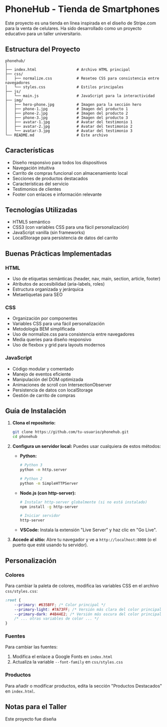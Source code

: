 # PhoneHub - Tienda de Smartphones

Este proyecto es una tienda en línea inspirada en el diseño de Stripe.com para la venta de celulares. Ha sido desarrollado como un proyecto educativo para un taller universitario.

## Estructura del Proyecto

```
phonehub/
│
├── index.html                  # Archivo HTML principal
├── css/
│   ├── normalize.css           # Reseteo CSS para consistencia entre navegadores
│   └── styles.css              # Estilos principales
├── js/
│   └── main.js                 # JavaScript para la interactividad
├── img/
│   ├── hero-phone.jpg          # Imagen para la sección hero
│   ├── phone-1.jpg             # Imagen del producto 1
│   ├── phone-2.jpg             # Imagen del producto 2
│   ├── phone-3.jpg             # Imagen del producto 3
│   ├── avatar-1.jpg            # Avatar del testimonio 1
│   ├── avatar-2.jpg            # Avatar del testimonio 2
│   └── avatar-3.jpg            # Avatar del testimonio 3
└── README.md                   # Este archivo
```

## Características

- Diseño responsivo para todos los dispositivos
- Navegación intuitiva
- Carrito de compras funcional con almacenamiento local
- Secciones de productos destacados
- Características del servicio
- Testimonios de clientes
- Footer con enlaces e información relevante

## Tecnologías Utilizadas

- HTML5 semántico
- CSS3 (con variables CSS para una fácil personalización)
- JavaScript vanilla (sin frameworks)
- LocalStorage para persistencia de datos del carrito

## Buenas Prácticas Implementadas

### HTML
- Uso de etiquetas semánticas (header, nav, main, section, article, footer)
- Atributos de accesibilidad (aria-labels, roles)
- Estructura organizada y jerárquica
- Metaetiquetas para SEO

### CSS
- Organización por componentes
- Variables CSS para una fácil personalización
- Metodología BEM simplificada
- Uso de normalize.css para consistencia entre navegadores
- Media queries para diseño responsivo
- Uso de flexbox y grid para layouts modernos

### JavaScript
- Código modular y comentado
- Manejo de eventos eficiente
- Manipulación del DOM optimizada
- Animaciones de scroll con IntersectionObserver
- Persistencia de datos con localStorage
- Gestión de carrito de compras

## Guía de Instalación

1. **Clona el repositorio:**
   ```bash
   git clone https://github.com/tu-usuario/phonehub.git
   cd phonehub
   ```

2. **Configura un servidor local:**
   Puedes usar cualquiera de estos métodos:

   - **Python:**
     ```bash
     # Python 3
     python -m http.server
     
     # Python 2
     python -m SimpleHTTPServer
     ```

   - **Node.js (con http-server):**
     ```bash
     # Instalar http-server globalmente (si no está instalado)
     npm install -g http-server
     
     # Iniciar servidor
     http-server
     ```

   - **VSCode:** Instala la extensión "Live Server" y haz clic en "Go Live".

3. **Accede al sitio:**
   Abre tu navegador y ve a `http://localhost:8000` (o el puerto que esté usando tu servidor).

## Personalización

### Colores
Para cambiar la paleta de colores, modifica las variables CSS en el archivo `css/styles.css`:

```css
:root {
    --primary: #635BFF; /* Color principal */
    --primary-light: #7A73FF; /* Versión más clara del color principal */
    --primary-dark: #4B44E2; /* Versión más oscura del color principal */
    /* ... otras variables de color ... */
}
```

### Fuentes
Para cambiar las fuentes:

1. Modifica el enlace a Google Fonts en `index.html`
2. Actualiza la variable `--font-family` en `css/styles.css`

### Productos
Para añadir o modificar productos, edita la sección "Productos Destacados" en `index.html`.

## Notas para el Taller

Este proyecto fue diseña